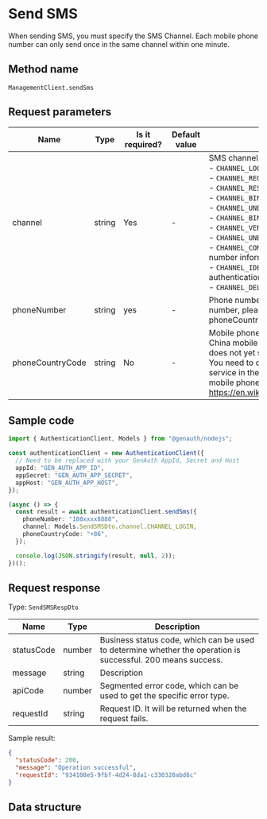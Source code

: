 # Send SMS

<!--
Warning⚠️:
Do not modify this document directly,
https://github.com/Authing/authing-docs-factory
Use this project to generate
-->

<LastUpdated />

When sending SMS, you must specify the SMS Channel. Each mobile phone number can only send once in the same channel within one minute.

## Method name

`ManagementClient.sendSms`

## Request parameters

| Name             | Type   | <div style="width:80px">Is it required?</div> | <div style="width:60px">Default value</div> | <div style="width:300px">Description</div>                                                                                                                                                                                                                                                                                                                                                                                                                                                                                                                                                                                                                                                                | <div style="width:200px">Sample value</div> |
| ---------------- | ------ | --------------------------------------------- | ------------------------------------------- | --------------------------------------------------------------------------------------------------------------------------------------------------------------------------------------------------------------------------------------------------------------------------------------------------------------------------------------------------------------------------------------------------------------------------------------------------------------------------------------------------------------------------------------------------------------------------------------------------------------------------------------------------------------------------------------------------------- | ------------------------------------------- |
| channel          | string | Yes                                           | -                                           | SMS channel, specify the purpose of sending this SMS:<br>- `CHANNEL_LOGIN`: for user login<br>- `CHANNEL_REGISTER`: for user registration<br>- `CHANNEL_RESET_PASSWORD`: for resetting password<br>- `CHANNEL_BIND_PHONE`: used to bind a phone number<br>- `CHANNEL_UNBIND_PHONE`: used to unbind a phone number<br>- `CHANNEL_BIND_MFA`: used to bind MFA<br>- `CHANNEL_VERIFY_MFA`: used to verify MFA<br>- `CHANNEL_UNBIND_MFA`: used to unbind MFA<br>- `CHANNEL_COMPLETE_PHONE`: used to complete the phone number information when registering/logining <br>- `CHANNEL_IDENTITY_VERIFICATION`: used for user real-name authentication<br>- `CHANNEL_DELETE_ACCOUNT`: used to cancel an account<br> | `CHANNEL_LOGIN`                             |
| phoneNumber      | string | yes                                           | -                                           | Phone number without area code. If it is a foreign phone number, please specify the area code in the phoneCountryCode parameter.                                                                                                                                                                                                                                                                                                                                                                                                                                                                                                                                                                          | `188xxxx8888`                               |
| phoneCountryCode | string | No                                            | -                                           | Mobile phone area code. This field is optional for mainland China mobile phone numbers. The GenAuth SMS service does not yet support international mobile phone numbers. You need to configure the corresponding international SMS service in the GenAuth console. For a complete list of mobile phone area codes, please refer to https://en.wikipedia.org/wiki/List_of_country_calling_codes.                                                                                                                                                                                                                                                                                                           | `+86`                                       |

## Sample code

```ts
import { AuthenticationClient, Models } from "@genauth/nodejs";

const authenticationClient = new AuthenticationClient({
  // Need to be replaced with your GenAuth AppId, Secret and Host
  appId: "GEN_AUTH_APP_ID",
  appSecret: "GEN_AUTH_APP_SECRET",
  appHost: "GEN_AUTH_APP_HOST",
});

(async () => {
  const result = await authenticationClient.sendSms({
    phoneNumber: "188xxxx8888",
    channel: Models.SendSMSDto.channel.CHANNEL_LOGIN,
    phoneCountryCode: "+86",
  });

  console.log(JSON.stringify(result, null, 2));
})();
```

## Request response

Type: `SendSMSRespDto`

| Name       | Type   | Description                                                                                                  |
| ---------- | ------ | ------------------------------------------------------------------------------------------------------------ |
| statusCode | number | Business status code, which can be used to determine whether the operation is successful. 200 means success. |
| message    | string | Description                                                                                                  |
| apiCode    | number | Segmented error code, which can be used to get the specific error type.                                      |
| requestId  | string | Request ID. It will be returned when the request fails.                                                      |

Sample result:

```json
{
  "statusCode": 200,
  "message": "Operation successful",
  "requestId": "934108e5-9fbf-4d24-8da1-c330328abd6c"
}
```

## Data structure
